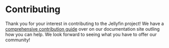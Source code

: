 # Contributing

Thank you for your interest in contributing to the Jellyfin project! We have a [comprehensive contribution guide](https://jellyfin.org/docs/general/contributing/) over on our documentation site outling how you can help. We look forward to seeing what you have to offer our community!

